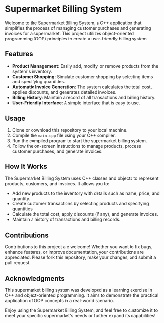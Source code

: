 # Supermarket Billing System

Welcome to the Supermarket Billing System, a C++ application that simplifies the process of managing customer purchases and generating invoices for a supermarket. 
This project utilizes object-oriented programming (OOP) principles to create a user-friendly billing system.

## Features

- **Product Management**: Easily add, modify, or remove products from the system's inventory.
- **Customer Shopping**: Simulate customer shopping by selecting items and specifying quantities.
- **Automatic Invoice Generation**: The system calculates the total cost, applies discounts, and generates detailed invoices.
- **Billing History**: Maintain a record of all transactions and billing history.
- **User-Friendly Interface**: A simple interface that is easy to use.

## Usage

1. Clone or download this repository to your local machine.
2. Compile the `main.cpp` file using your C++ compiler.
3. Run the compiled program to start the supermarket billing system.
4. Follow the on-screen instructions to manage products, process customer purchases, and generate invoices.

## How It Works

The Supermarket Billing System uses C++ classes and objects to represent products, customers, and invoices. It allows you to:

- Add new products to the inventory with details such as name, price, and quantity.
- Create customer transactions by selecting products and specifying quantities.
- Calculate the total cost, apply discounts (if any), and generate invoices.
- Maintain a history of transactions and billing records.

## Contributions

Contributions to this project are welcome! Whether you want to fix bugs, enhance features, or improve documentation, your contributions are appreciated. Please fork this repository, make your changes, and submit a pull request.

## Acknowledgments

This supermarket billing system was developed as a learning exercise in C++ and object-oriented programming. It aims to demonstrate the practical application of OOP concepts in a real-world scenario.

Enjoy using the Supermarket Billing System, and feel free to customize it to meet your specific supermarket's needs or further expand its capabilities!

